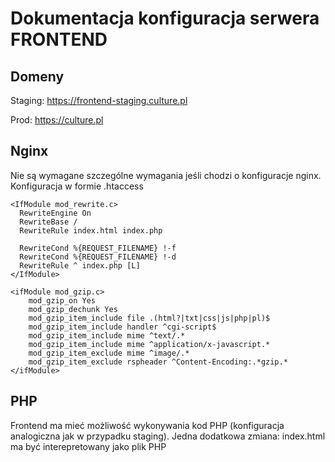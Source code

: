 # Dokumentacja konfiguracja serwera FRONTEND

## Domeny

Staging: https://frontend-staging.culture.pl

Prod: https://culture.pl


## Nginx

Nie są wymagane szczególne wymagania jeśli chodzi o konfiguracje nginx. Konfiguracja w formie 
.htaccess

```
<IfModule mod_rewrite.c>
  RewriteEngine On
  RewriteBase /
  RewriteRule index.html index.php

  RewriteCond %{REQUEST_FILENAME} !-f
  RewriteCond %{REQUEST_FILENAME} !-d
  RewriteRule ^ index.php [L]
</IfModule>

<ifModule mod_gzip.c>
    mod_gzip_on Yes
    mod_gzip_dechunk Yes
    mod_gzip_item_include file .(html?|txt|css|js|php|pl)$
    mod_gzip_item_include handler ^cgi-script$
    mod_gzip_item_include mime ^text/.*
    mod_gzip_item_include mime ^application/x-javascript.*
    mod_gzip_item_exclude mime ^image/.*
    mod_gzip_item_exclude rspheader ^Content-Encoding:.*gzip.*
</ifModule>

```


## PHP
Frontend ma mieć możliwość wykonywania kod PHP (konfiguracja analogiczna jak w przypadku staging). 
Jedna dodatkowa zmiana: index.html ma być interepretowany jako plik PHP
